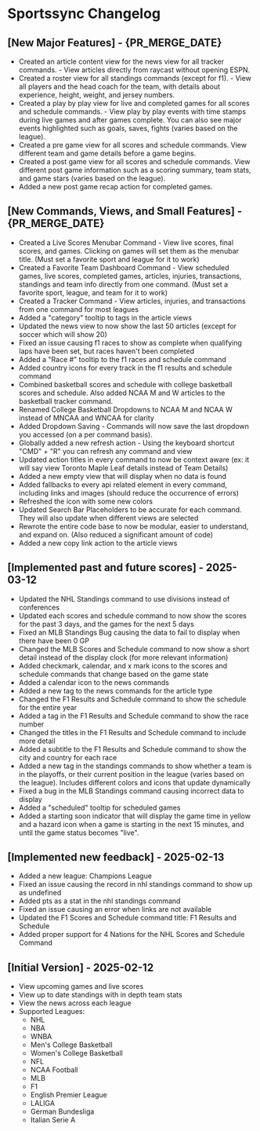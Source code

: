 # Sportssync Changelog

## [New Major Features] - {PR_MERGE_DATE}

- Created an article content view for the news view for all tracker commands. - View articles directly from raycast without opening ESPN.
- Created a roster view for all standings commands (except for f1). - View all players and the head coach for the team, with details about experience, height, weight, and jersey numbers.
- Created a play by play view for live and completed games for all scores and schedule commands. - View play by play events with time stamps during live games and after games complete. You can also see major events highlighted such as goals, saves, fights (varies based on the league).
- Created a pre game view for all scores and schedule commands. View different team and game details before a game begins.
- Created a post game view for all scores and schedule commands. View different post game information such as a scoring summary, team stats, and game stars (varies based on the league).
- Added a new post game recap action for completed games.

## [New Commands, Views, and Small Features] - {PR_MERGE_DATE}

- Created a Live Scores Menubar Command - View live scores, final scores, and games. Clicking on games will set them as the menubar title. (Must set a favorite sport and league for it to work)
- Created a Favorite Team Dashboard Command - View scheduled games, live scores, completed games, articles, injuries, transactions, standings and team info directly from one command. (Must set a favorite sport, league, and team for it to work)
- Created a Tracker Command - View articles, injuries, and transactions from one command for most leagues
- Added a "category" tooltip to tags in the article views
- Updated the news view to now show the last 50 articles (except for soccer which will show 20)
- Fixed an issue causing f1 races to show as complete when qualifying laps have been set, but races haven't been completed
- Added a "Race #" tooltip to the f1 races and schedule command
- Added country icons for every track in the f1 results and schedule command
- Combined basketball scores and schedule with college basketball scores and schedule. Also added NCAA M and W articles to the basketball tracker command.
- Renamed College Basketball Dropdowns to NCAA M and NCAA W instead of MNCAA and WNCAA for clarity
- Added Dropdown Saving - Commands will now save the last dropdown you accessed (on a per command basis).
- Globally added a new refresh action - Using the keyboard shortcut "CMD" + "R" you can refresh any command and view
- Updated action titles in every command to now be context aware (ex: it will say view Toronto Maple Leaf details instead of Team Details)
- Added a new empty view that will display when no data is found
- Added fallbacks to every api related element in every command, including links and images (should reduce the occurrence of errors)
- Refreshed the icon with some new colors
- Updated Search Bar Placeholders to be accurate for each command. They will also update when different views are selected
- Rewrote the entire code base to now be modular, easier to understand, and expand on. (Also reduced a significant amount of code)
- Added a new copy link action to the article views

## [Implemented past and future scores] - 2025-03-12

- Updated the NHL Standings command to use divisions instead of conferences
- Updated each scores and schedule command to now show the scores for the past 3 days, and the games for the next 5 days
- Fixed an MLB Standings Bug causing the data to fail to display when there have been 0 GP
- Changed the MLB Scores and Schedule command to now show a short detail instead of the display clock (for more relevant information)
- Added checkmark, calendar, and x mark icons to the scores and schedule commands that change based on the game state
- Added a calendar icon to the news commands
- Added a new tag to the news commands for the article type
- Changed the F1 Results and Schedule command to show the schedule for the entire year
- Added a tag in the F1 Results and Schedule command to show the race number
- Changed the titles in the F1 Results and Schedule command to include more detail
- Added a subtitle to the F1 Results and Schedule command to show the city and country for each race
- Added a new tag in the standings commands to show whether a team is in the playoffs, or their current position in the league (varies based on the league). Includes different colors and icons that update dynamically
- Fixed a bug in the MLB Standings command causing incorrect data to display
- Added a "scheduled" tooltip for scheduled games
- Added a starting soon indicator that will display the game time in yellow and a hazard icon when a game is starting in the next 15 minutes, and until the game status becomes "live".

## [Implemented new feedback] - 2025-02-13

- Added a new league: Champions League
- Fixed an issue causing the record in nhl standings command to show up as undefined
- Added pts as a stat in the nhl standings command
- Fixed an issue causing an error when links are not available
- Updated the F1 Scores and Schedule command title: F1 Results and Schedule
- Added proper support for 4 Nations for the NHL Scores and Schedule Command

## [Initial Version] - 2025-02-12

- View upcoming games and live scores
- View up to date standings with in depth team stats
- View the news across each league
- Supported Leagues:
  - NHL
  - NBA
  - WNBA
  - Men's College Basketball
  - Women's College Basketball
  - NFL
  - NCAA Football
  - MLB
  - F1
  - English Premier League
  - LALIGA
  - German Bundesliga
  - Italian Serie A
